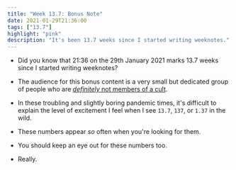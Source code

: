 ```yaml
---
title: "Week 13.7: Bonus Note"
date: 2021-01-29T21:36:00
tags: ["13.7"]
highlight: "pink"
description: "It's been 13.7 weeks since I started writing weeknotes."
---
```


  * Did you know that 21:36 on the 29th January 2021 marks 13.7 weeks since I started writing weeknotes?

  * The audience for this bonus content is a very small but dedicated group of people who are [_definitely_ not members of a cult](https://www.thegadhian.com/posts/signs-you-have-started-a-cult/).

  * In these troubling and slightly boring pandemic times, it's difficult to explain the level of excitement I feel when I see `13.7`, `137`, or `1.37` in the wild.

  * These numbers appear _so_ often when you're looking for them.

  * You should keep an eye out for these numbers too.

  * Really.
